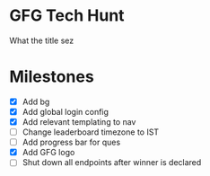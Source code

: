 # GFG Tech Hunt
What the title sez

# Milestones
- [X] Add bg
- [X] Add global login config
- [X] Add relevant templating to nav
- [ ] Change leaderboard timezone to IST 
- [ ] Add progress bar for ques
- [X] Add GFG logo
- [ ] Shut down all endpoints after winner is declared